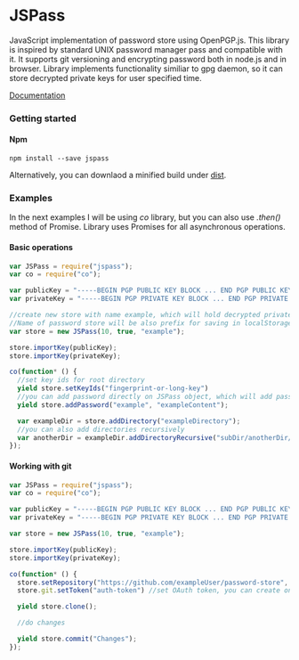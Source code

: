 JSPass
==========

JavaScript implementation of password store using OpenPGP.js.
This library is inspired by standard UNIX password manager pass and compatible with it. It supports git versioning and encrypting password both in node.js and in browser. Library implements functionality similiar to gpg daemon, so it can store decrypted private keys for user specified time.

[Documentation](https://doclets.io/pr0digi/jspass/master)

### Getting started

#### Npm
    npm install --save jspass


Alternatively, you can downlaod a minified build under [dist](https://github.com/pr0digi/jspass/tree/master/dist).


### Examples

In the next examples I will be using *co* library, but you can also use *.then()* method of Promise. Library uses Promises for all asynchronous operations.

#### Basic operations

```js
var JSPass = require("jspass");
var co = require("co");

var publicKey = "-----BEGIN PGP PUBLIC KEY BLOCK ... END PGP PUBLIC KEY BLOCK-----";
var privateKey = "-----BEGIN PGP PRIVATE KEY BLOCK ... END PGP PRIVATE KEY BLOCK-----";

//create new store with name example, which will hold decrypted private keys for 10 seconds and store keys in LocalStorage
//Name of password store will be also prefix for saving in localStorage
var store = new JSPass(10, true, "example");

store.importKey(publicKey);
store.importKey(privateKey);

co(function* () {
  //set key ids for root directory
  yield store.setKeyIds("fingerprint-or-long-key")
  //you can add password directly on JSPass object, which will add password to the root directory
  yield store.addPassword("example", "exampleContent");

  var exampleDir = store.addDirectory("exampleDirectory");
  //you can also add directories recursively
  var anotherDir = exampleDir.addDirectoryRecursive("subDir/anotherDir/");
});
```

#### Working with git

```js
var JSPass = require("jspass");
var co = require("co");

var publicKey = "-----BEGIN PGP PUBLIC KEY BLOCK ... END PGP PUBLIC KEY BLOCK-----";
var privateKey = "-----BEGIN PGP PRIVATE KEY BLOCK ... END PGP PRIVATE KEY BLOCK-----";

var store = new JSPass(10, true, "example");

store.importKey(publicKey);
store.importKey(privateKey);

co(function* () {
  store.setRepository("https://github.com/exampleUser/password-store", "jspass"); //initialize git, password store currently supports GitHub, also set UserAgent header value, in this case jspass
  store.git.setToken("auth-token") //set OAuth token, you can create one using JSPass with method JSPass.git.createAuthToken, see documentation

  yield store.clone();

  //do changes

  yield store.commit("Changes");
});
```